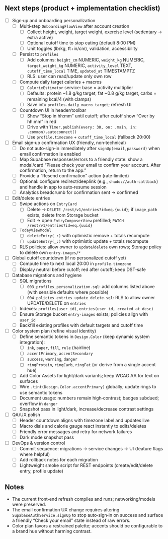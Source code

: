 ## Next steps (product + implementation checklist)

- [ ] Sign‑up and onboarding personalization
  - [ ] Multi‑step `OnboardingFlowView` after account creation
    - [ ] Collect height, weight, target weight, exercise level (sedentary → extra active)
    - [ ] Optional cutoff time to stop eating (default 8:00 PM)
    - [ ] Unit toggles (lb/kg, ft+in/cm), validation, accessibility
  - [ ] Persist to `profiles`
    - [ ] Add columns: `height_cm` NUMERIC, `weight_kg` NUMERIC, `target_weight_kg` NUMERIC, `activity_level` TEXT, `cutoff_time_local` TIME, `updated_at` TIMESTAMPTZ
    - [ ] RLS: user can read/update only own row
  - [ ] Compute daily target calories + macros
    - [ ] `CalorieEstimator` service: base × activity multiplier
    - [ ] Defaults: protein ~1.8 g/kg target, fat ~0.8 g/kg target, carbs = remaining kcal/4 (with clamps)
    - [ ] Save into `profiles.daily_macro_target`; refresh UI
  - [ ] Countdown UI in header/toolbar
    - [ ] Show “Stop in hh:mm” until cutoff; after cutoff show “Over by hh:mm” in red
    - [ ] Drive with `Timer.publish(every: 30, on: .main, in: .common).autoconnect()`
    - [ ] Use `profile.timezone` + `cutoff_time_local` (fallback 20:00)

- [ ] Email sign‑up confirmation UX (friendly, non‑technical)
  - [ ] Do not auto‑sign‑in immediately after `signUp(email,password)` when email confirmation is enabled
  - [ ] Map Supabase responses/errors to a friendly state: show a modal/card “Please check your email to confirm your account. After confirmation, return to the app.”
  - [ ] Provide a “Resend confirmation” action (rate‑limited)
  - [ ] Optional: configure redirect/deeplink (e.g., `shudo://auth-callback`) and handle in app to auto‑resume session
  - [ ] Analytics breadcrumb for confirmation sent → confirmed

- [ ] Edit/delete entries
  - [ ] Swipe actions on `EntryCard`
    - [ ] Delete → `DELETE /rest/v1/entries?id=eq.{uuid}`; if `image_path` exists, delete from Storage bucket
    - [ ] Edit → open `EntryComposerView` prefilled; `PATCH /rest/v1/entries?id=eq.{uuid}`
  - [ ] `TodayViewModel`
    - [ ] `deleteEntry(_:)` with optimistic remove + totals recompute
    - [ ] `updateEntry(_:)` with optimistic update + totals recompute
  - [ ] RLS policies: allow owner to `update`/`delete` own rows; Storage policy to delete own `entry-images/*`

- [ ] Global cutoff countdown (if no personalized cutoff yet)
  - [ ] Compute time to next local 20:00 in `profile.timezone`
  - [ ] Display neutral before cutoff; red after cutoff; keep DST‑safe

- [ ] Database migrations and hygiene
  - [ ] SQL migrations
    - [ ] `003_profiles_personalization.sql`: add columns listed above (with sensible defaults where possible)
    - [ ] `004_policies_entries_update_delete.sql`: RLS to allow owner UPDATE/DELETE on `entries`
  - [ ] Indexes: `profiles(user_id)`, `entries(user_id, created_at desc)`
  - [ ] Ensure Storage bucket `entry-images` exists; policies align with `user_id`
  - [ ] Backfill existing profiles with default targets and cutoff time

- [ ] Color system plan (refine visual identity)
  - [ ] Define semantic tokens in `Design.Color` (keep dynamic system integration):
    - [ ] `ink`, `paper`, `fill`, `rule` (hairline)
    - [ ] `accentPrimary`, `accentSecondary`
    - [ ] `success`, `warning`, `danger`
    - [ ] `ringProtein`, `ringCarb`, `ringFat` (or derive from a single accent hue)
  - [ ] Add Color Assets for light/dark variants; keep WCAG AA for text on surfaces
  - [ ] Wire `.tint(Design.Color.accentPrimary)` globally; update rings to use semantic tokens
  - [ ] Document usage: numbers remain high‑contrast; badges subdued; overflow in `danger`
  - [ ] Snapshot pass in light/dark, increase/decrease contrast settings

- [ ] QA/UX polish
  - [ ] Header countdown aligns with timezone label and updates live
  - [ ] Macro dials and calorie gauge react instantly to edits/deletes
  - [ ] Friendly error messages and retry for network failures
  - [ ] Dark mode snapshot pass

- [ ] DevOps & version control
  - [ ] Commit sequence: migrations → service changes → UI (feature flags where helpful)
  - [ ] Add rollback notes for each migration
  - [ ] Lightweight smoke script for REST endpoints (create/edit/delete entry, profile update)

## Notes

- The current front‑end refresh compiles and runs; networking/models were preserved.
- The email confirmation UX change requires altering `SupabaseAuthService.signUp` to stop auto‑sign‑in on success and surface a friendly “Check your email” state instead of raw errors.
- Color plan favors a restrained palette; accents should be configurable to a brand hue without harming contrast.


